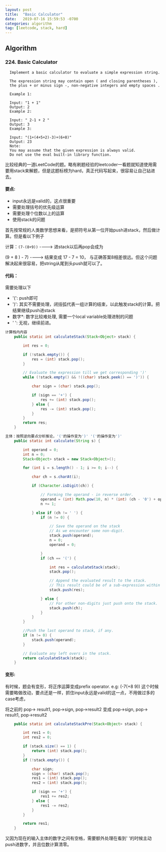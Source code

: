 ```yaml
---
layout: post
title:  "Basic Calculator"
date:   2019-07-16 15:59:53 -0700
categories: algorithm
tag: [leetcode, stack, hard]
---
```


## Algorithm

### 224. Basic Calculator

```text
  Implement a basic calculator to evaluate a simple expression string.

  The expression string may contain open ( and closing parentheses ), 
  the plus + or minus sign -, non-negative integers and empty spaces .

  Example 1:

  Input: "1 + 1"
  Output: 2
  Example 2:

  Input: " 2-1 + 2 "
  Output: 3
  Example 3:

  Input: "(1+(4+5+2)-3)+(6+8)"
  Output: 23
  Note:
  You may assume that the given expression is always valid.
  Do not use the eval built-in library function.
```

比较经典的一道LeetCode的题。略有刷题经验的leetcoder一看题就知道使用需要用stack来解题，但是这题标榜为hard，真正代码写起来，很容易让自己钻进去。

#### 要点:
- input永远是valid的，这点很重要
- 需要处理括号的优先级运算
- 需要处理个位数以上的运算
- 使用stack的问题

首先按常规的人类数学思想来看，是把符号从第一位开始push进stack，然后做计算。但是看以下例子

计算：`(7-(8+9))` ----> 进stack以后再pop会成为

(9 + 8 ) - 7) ----> 结果变成 17 - 7 = 10， 与正确答案8相差很远。但这个问题解决起来很容易，把string从尾到头push就可以了。

#### 代码：
需要处理以下
- '(': push即可
- ')': 其实不需要处理，闭括弧代表一组计算的结束，以此触发stack的计算。把结果继续push进stack
- 数字*: 数字比较难处理, 需要一个local variable处理进制的问题
- ' ': 无视，继续前进。


```java
计算栈内内容
    public static int calculateStack(Stack<Object> stack) {

        int res = 0;

        if (!stack.empty()) {
            res = (int) stack.pop();
        }

        // Evaluate the expression till we get corresponding ')'
        while (!stack.empty() && !((char) stack.peek() == ')')) {

            char sign = (char) stack.pop();

            if (sign == '+') {
                res += (int) stack.pop();
            } else {
                res -= (int) stack.pop();
            }
        }
        return res;
    }
```

```java
主体：按照逆向要点分析推论，'('的操作变为')' '('的操作变为')'
    public static int calculate(String s) {

        int operand = 0;
        int n = 0;
        Stack<Object> stack = new Stack<Object>();

        for (int i = s.length() - 1; i >= 0; i--) {

            char ch = s.charAt(i);

            if (Character.isDigit(ch)) {

                // Forming the operand - in reverse order.
                operand = (int) Math.pow(10, n) * (int) (ch - '0') + operand;
                n += 1;

            } else if (ch != ' ') {
                if (n != 0) {

                    // Save the operand on the stack
                    // As we encounter some non-digit.
                    stack.push(operand);
                    n = 0;
                    operand = 0;

                }
                if (ch == '(') {

                    int res = calculateStack(stack);
                    stack.pop();

                    // Append the evaluated result to the stack.
                    // This result could be of a sub-expression within the parenthesis.
                    stack.push(res);

                } else {
                    // For other non-digits just push onto the stack.
                    stack.push(ch);
                }
            }
        }

        //Push the last operand to stack, if any.
        if (n != 0) {
            stack.push(operand);
        }

        // Evaluate any left overs in the stack.
        return calculateStack(stack);
    }
```

#### 变形:
有时候，题会有变形，将正序运算变成prefix operator. e.g: (-7(+8 9))
这个时候需要略做改动，要点还是一样，抓住input永远是valid的这一点，不用做过多的case考虑，

将之前的
pop-> result1, pop->sign, pop->result2 变成 pop->sign, pop-> result1, pop->result2

``` java
    public static int calculateStackPre(Stack<Object> stack) {

        int res1 = 0;
        int res2 = 0;

        if (stack.size() == 1) {
            return (int) stack.pop();
        }
        if (!stack.empty()) {

            char sign;
            sign = (char) stack.pop();
            res1 = (int) stack.pop();
            res2 = (int) stack.pop();

            if (sign == '+') {
                res1 += res2;
            } else {
                res1 -= res2;
            }
        }

        return res1;
    }
```
又因为现在的输入主体的数字之间有空格，需要额外处理在看到' '的时候主动push进数字，并且位数计算清零。



